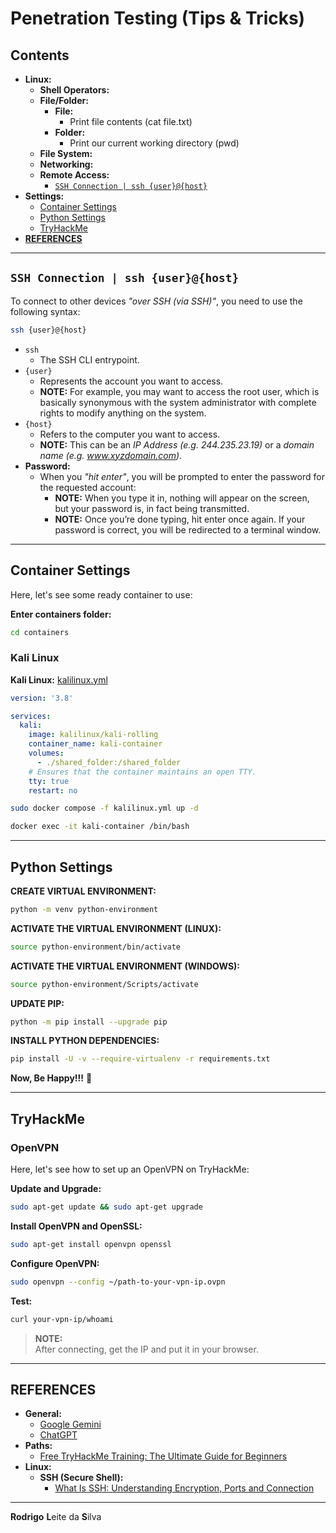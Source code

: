 # Penetration Testing (Tips & Tricks)

## Contents

 - **Linux:**
   - **Shell Operators:**
   - **File/Folder:**
     - **File:**
       - Print file contents (cat file.txt)
     - **Folder:**
       - Print our current working directory (pwd)
   - **File System:**
   - **Networking:**
   - **Remote Access:**
     - [`SSH Connection | ssh {user}@{host}`](#ssh-connection)
 - **Settings:**
   - [Container Settings](#container-settings)
   - [Python Settings](#python-settings)
   - [TryHackMe](#tryhackme)
 - [**REFERENCES**](#ref)
<!---
[WHITESPACE RULES]
- Same topic = "10" Whitespace character.
- Different topic = "50" Whitespace character.
--->




















































<!--- ( Remote Access ) --->

---

<div id="ssh-connection"></div>

## `SSH Connection | ssh {user}@{host}`

To connect to other devices *"over SSH (via SSH)"*, you need to use the following syntax:

```bash
ssh {user}@{host}
```

 - `ssh`
   - The SSH CLI entrypoint.
 - `{user}`
   - Represents the account you want to access.
   - **NOTE:** For example, you may want to access the root user, which is basically synonymous with the system administrator with complete rights to modify anything on the system.
 - `{host}`
   - Refers to the computer you want to access.
   - **NOTE:** This can be an *IP Address (e.g. 244.235.23.19)* or a *domain name (e.g. www.xyzdomain.com)*.
 - **Password:**
   - When you *"hit enter"*, you will be prompted to enter the password for the requested account:
     - **NOTE:** When you type it in, nothing will appear on the screen, but your password is, in fact being transmitted.
     - **NOTE:** Once you’re done typing, hit enter once again. If your password is correct, you will be redirected to a terminal window.




















































<!--- ( Settings ) --->

---

<div id="container-settings"></div>

## Container Settings

Here, let's see some ready container to use:

**Enter containers folder:**  
```bash
cd containers
```

### Kali Linux

**Kali Linux:** [kalilinux.yml](containers/kalilinux.yml)
```yml
version: '3.8'

services:
  kali:
    image: kalilinux/kali-rolling
    container_name: kali-container
    volumes:
      - ./shared_folder:/shared_folder
    # Ensures that the container maintains an open TTY.
    tty: true
    restart: no
```

```bash
sudo docker compose -f kalilinux.yml up -d
```

```bash
docker exec -it kali-container /bin/bash
```










---

<div id="pythonsettings"></div>

## Python Settings

**CREATE VIRTUAL ENVIRONMENT:**  
```bash
python -m venv python-environment
```

**ACTIVATE THE VIRTUAL ENVIRONMENT (LINUX):**  
```bash
source python-environment/bin/activate
```

**ACTIVATE THE VIRTUAL ENVIRONMENT (WINDOWS):**  
```bash
source python-environment/Scripts/activate
```

**UPDATE PIP:**
```bash
python -m pip install --upgrade pip
```

**INSTALL PYTHON DEPENDENCIES:**  
```bash
pip install -U -v --require-virtualenv -r requirements.txt
```

**Now, Be Happy!!!** 😬










---

<div id="tryhackme"></div>

## TryHackMe

### OpenVPN

Here, let's see how to set up an OpenVPN on TryHackMe:

**Update and Upgrade:**
```bash
sudo apt-get update && sudo apt-get upgrade
```

**Install OpenVPN and OpenSSL:**
```bash
sudo apt-get install openvpn openssl
```

**Configure OpenVPN:**
```bash
sudo openvpn --config ~/path-to-your-vpn-ip.ovpn
```

**Test:**
```bash
curl your-vpn-ip/whoami
```

> **NOTE:**  
> After connecting, get the IP and put it in your browser.










<!--- ( REFERENCES ) -->

---

<div id="ref"></div>

## REFERENCES

 - **General:**
   - [Google Gemini](https://gemini.google.com/app)
   - [ChatGPT](https://chatgpt.com/)
 - **Paths:**
   - [Free TryHackMe Training: The Ultimate Guide for Beginners](https://tryhackme.com/r/resources/blog/free_path)
 - **Linux:**
   - **SSH (Secure Shell):**
     - [What Is SSH: Understanding Encryption, Ports and Connection](https://www.hostinger.com/tutorials/ssh-tutorial-how-does-ssh-work)

---

**Rodrigo** **L**eite da **S**ilva
